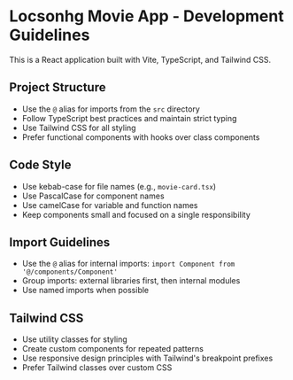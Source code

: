 <!-- Use this file to provide workspace-specific custom instructions to Copilot. For more details, visit https://code.visualstudio.com/docs/copilot/copilot-customization#_use-a-githubcopilotinstructionsmd-file -->

# Locsonhg Movie App - Development Guidelines

This is a React application built with Vite, TypeScript, and Tailwind CSS.

## Project Structure

- Use the `@` alias for imports from the `src` directory
- Follow TypeScript best practices and maintain strict typing
- Use Tailwind CSS for all styling
- Prefer functional components with hooks over class components

## Code Style

- Use kebab-case for file names (e.g., `movie-card.tsx`)
- Use PascalCase for component names
- Use camelCase for variable and function names
- Keep components small and focused on a single responsibility

## Import Guidelines

- Use the `@` alias for internal imports: `import Component from '@/components/Component'`
- Group imports: external libraries first, then internal modules
- Use named imports when possible

## Tailwind CSS

- Use utility classes for styling
- Create custom components for repeated patterns
- Use responsive design principles with Tailwind's breakpoint prefixes
- Prefer Tailwind classes over custom CSS
